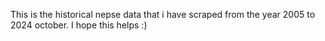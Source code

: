 This is the historical nepse data that i have scraped from the year 2005 to 2024 october. I hope this helps :)
